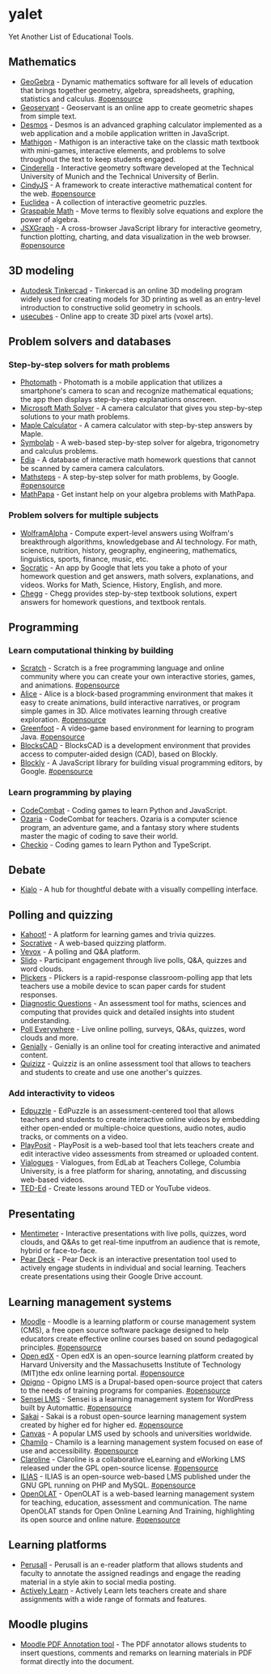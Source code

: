 # yalet
Yet Another List of Educational Tools.

## Mathematics
- [GeoGebra](https://www.geogebra.org/) - Dynamic mathematics software for all levels of education that brings together geometry, algebra, spreadsheets, graphing, statistics and calculus. [#opensource](https://github.com/geogebra/geogebra)
- [Geoservant](https://www.matheretter.de/geoservant/en) - Geoservant is an online app to create geometric shapes from simple text.
- [Desmos](https://www.desmos.com/) - Desmos is an advanced graphing calculator implemented as a web application and a mobile application written in JavaScript.
- [Mathigon](https://mathigon.org/) - Mathigon is an interactive take on the classic math textbook with mini-games, interactive elements, and problems to solve throughout the text to keep students engaged.
- [Cinderella](https://cinderella.de/) - Interactive geometry software developed at the Technical University of Munich and the Technical University of Berlin.
- [CindyJS](https://cindyjs.org/) - A framework to create interactive mathematical content for the web. [#opensource](https://github.com/CindyJS/CindyJS)
- [Euclidea](https://www.euclidea.xyz/) - A collection of interactive geometric puzzles.
- [Graspable Math](https://activities.graspablemath.com) - Move terms to flexibly solve equations and explore the power of algebra.
- [JSXGraph](http://jsxgraph.org/) - A cross-browser JavaScript library for interactive geometry, function plotting, charting, and data visualization in the web browser. [#opensource](https://github.com/jsxgraph/jsxgraph)

## 3D modeling
- [Autodesk Tinkercad](https://www.tinkercad.com/) - Tinkercad is an online 3D modeling program widely used for creating models for 3D printing as well as an entry-level introduction to constructive solid geometry in schools.
- [usecubes](https://usecubes.com/) - Online app to create 3D pixel arts (voxel arts).

## Problem solvers and databases

### Step-by-step solvers for math problems
- [Photomath](https://photomath.com/) - Photomath is a mobile application that utilizes a smartphone's camera to scan and recognize mathematical equations; the app then displays step-by-step explanations onscreen.
- [Microsoft Math Solver]() - A camera calculator that gives you step-by-step solutions to your math problems.
- [Maple Calculator](https://www.maplesoft.com/products/Maplecalculator/) - A camera calculator with step-by-step answers by Maple.
- [Symbolab](https://www.symbolab.com/) - A web-based step-by-step solver for algebra, trigonometry and calculus problems.
- [Edia](https://edia.app/) - A database of interactive math homework questions that cannot be scanned by camera camera calculators.
- [Mathsteps](https://github.com/google/mathsteps) - A step-by-step solver for math problems, by Google. [#opensource](https://github.com/google/mathsteps)
- [MathPapa](https://www.mathpapa.com) - Get instant help on your algebra problems with MathPapa.

### Problem solvers for multiple subjects
- [WolframAlpha](https://www.wolframalpha.com/) - Compute expert-level answers using Wolfram's breakthrough algorithms, knowledgebase and AI technology. For math, science, nutrition, history, geography, engineering, mathematics, linguistics, sports, finance, music, etc.
- [Socratic](https://socratic.org/) - An app by Google that lets you take a photo of your homework question and get answers, math solvers, explanations, and videos. Works for Math, Science, History, English, and more.
- [Chegg](https://www.chegg.com/) - Chegg provides step-by-step textbook solutions, expert answers for homework questions, and textbook rentals.

## Programming
### Learn computational thinking by building
- [Scratch](https://scratch.mit.edu/) - Scratch is a free programming language and online community where you can create your own interactive stories, games, and animations. [#opensource](https://github.com/LLK/scratch-gui)
- [Alice](https://www.alice.org/) - Alice is a block-based programming environment that makes it easy to create animations, build interactive narratives, or program simple games in 3D. Alice motivates learning through creative exploration. [#opensource](https://github.com/TheAliceProject/alice3)
- [Greenfoot](https://www.greenfoot.org/) - A video-game based environment for learning to program Java. [#opensource](https://www.greenfoot.org/site/download_source)
- [BlocksCAD](https://www.blockscad3d.com/editor/) - BlocksCAD is a development environment that provides access to computer-aided design (CAD), based on Blockly.
- [Blockly](https://developers.google.com/blockly) - A JavaScript library for building visual programming editors, by Google. [#opensource](https://github.com/google/blockly)

### Learn programming by playing
- [CodeCombat](https://codecombat.com/) - Coding games to learn Python and JavaScript.
- [Ozaria](https://www.ozaria.com/) - CodeCombat for teachers. Ozaria is a computer science program, an adventure game, and a fantasy story where students master the magic of coding to save their world.
- [Checkio](https://checkio.org/) - Coding games to learn Python and TypeScript.

## Debate
- [Kialo](https://www.kialo.com/) - A hub for thoughtful debate with a visually compelling interface.

## Polling and quizzing
- [Kahoot!](https://kahoot.com/) - A platform for learning games and trivia quizzes.
- [Socrative](https://www.socrative.com/) - A web-based quizzing platform.
- [Vevox](https://www.vevox.com/) - A polling and Q&A platform.
- [Slido](https://www.sli.do/) - Participant engagement through live polls, Q&A, quizzes and word clouds.
- [Plickers](https://get.plickers.com/) - Plickers is a rapid-response classroom-polling app that lets teachers use a mobile device to scan paper cards for student responses.
- [Diagnostic Questions](https://diagnosticquestions.com/) - An assessment tool for maths, sciences and computing that provides quick and detailed insights into student understanding.
- [Poll Everywhere](https://www.polleverywhere.com/) - Live online polling, surveys, Q&As, quizzes, word clouds and more.
- [Genially](https://genial.ly/) - Genially is an online tool for creating interactive and animated content.
- [Quizizz](https://quizizz.com/) - Quizziz is an online assessment tool that allows to teachers and students to create and use one another's quizzes.

### Add interactivity to videos
- [Edpuzzle](https://edpuzzle.com/) - EdPuzzle is an assessment-centered tool that allows teachers and students to create interactive online videos by embedding either open-ended or multiple-choice questions, audio notes, audio tracks, or comments on a video.
- [PlayPosit](https://go.playposit.com/) - PlayPosit is a web-based tool that lets teachers create and edit interactive video assessments from streamed or uploaded content.
- [Vialogues](https://www.vialogues.com/) - Vialogues, from EdLab at Teachers College, Columbia University, is a free platform for sharing, annotating, and discussing web-based videos.
- [TED-Ed](https://ed.ted.com/) - Create lessons around TED or YouTube videos.

## Presentating
- [Mentimeter](https://www.mentimeter.com/) - Interactive presentations with live polls, quizzes, word clouds, and Q&As to get real-time inputfrom an audience that is remote, hybrid or face-to-face.
- [Pear Deck](https://www.peardeck.com/) - Pear Deck is an interactive presentation tool used to actively engage students in individual and social learning. Teachers create presentations using their Google Drive account.

## Learning management systems
- [Moodle](https://moodle.org/) - Moodle is a learning platform or course management system (CMS), a free open source software package designed to help educators create effective online courses based on sound pedagogical principles. [#opensource](https://github.com/moodle/moodle)
- [Open edX](https://open.edx.org/) - Open edX is an open-source learning platform created by Harvard University and the Massachusetts Institute of Technology (MIT)the edx online learning portal. [#opensource](https://github.com/edx/edx-platform)
- [Opigno](https://www.opigno.org/) - Opigno LMS is a Drupal-based open-source project that caters to the needs of training programs for companies. [#opensource](https://www.drupal.org/project/opigno_lms)
- [Sensei LMS](https://senseilms.com/) - Sensei is a learning management system for WordPress built by Automattic. [#opensource](https://wordpress.org/plugins/sensei-lms/)
- [Sakai](https://www.sakailms.org/) - Sakai is a robust open-source learning management system created by higher ed for higher ed. [#opensource](https://github.com/sakaiproject/sakai)
- [Canvas](https://www.instructure.com/canvas) - A popular LMS used by schools and universities worldwide.
- [Chamilo](https://chamilo.org/) - Chamilo is a learning management system focused on ease of use and accessibility. [#opensource](https://github.com/chamilo/chamilo-lms)
- [Claroline](https://www.claroline.com/) - Claroline is a collaborative eLearning and eWorking LMS released under the GPL open-source license. [#opensource](https://github.com/claroline/Claroline)
- [ILIAS](https://www.ilias.de/) - ILIAS is an open-source web-based LMS published under the GNU GPL running on PHP and MySQL. [#opensource](https://github.com/ILIAS-eLearning/ILIAS)
- [OpenOLAT](https://www.openolat.com/) - OpenOLAT is a web-based learning management system for teaching, education, assessment and communication. The name OpenOLAT stands for Open Online Learning And Training, highlighting its open source and online nature. [#opensource](https://github.com/OpenOLAT/OpenOLAT)

## Learning platforms
- [Perusall](https://perusall.com/) - Perusall is an e-reader platform that allows students and faculty to annotate the assigned readings and engage the reading material in a style akin to social media posting.
- [Actively Learn](https://www.activelylearn.com/) - Actively Learn lets teachers create and share assignments with a wide range of formats and features.

## Moodle plugins
- [Moodle PDF Annotation tool](https://moodle.org/plugins/mod_pdfannotator) - The PDF annotator allows students to insert questions, comments and remarks on learning materials in PDF format directly into the document.
